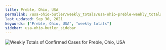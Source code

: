 ```yaml
---
title: Preble, Ohio, USA
permalink: /usa-ohio-butler/weekly_totals/usa-ohio-preble-weekly_totals.html
last_updated: Sep 30, 2021
keywords: ["Preble, Ohio, USA", "weekly totals"]
sidebar: usa-ohio-butler_sidebar
---
```


![Weekly Totals of Confirmed Cases for Preble, Ohio, USA](/covid_tracker/images/graphs/usa-ohio-preble-weekly_totals_graph.png)
